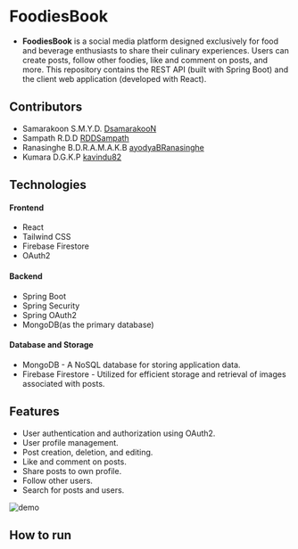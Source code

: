 # FoodiesBook

- **FoodiesBook** is a social media platform designed exclusively for food and beverage enthusiasts to share their culinary experiences. Users can create posts, follow other foodies, like and comment on posts, and more. This repository contains the REST API (built with Spring Boot) and the client web application (developed with React).

## Contributors

- Samarakoon S.M.Y.D. [DsamarakooN](https://github.com/DsamarakooN)
- Sampath R.D.D [RDDSampath](https://github.com/RDDSampath)
- Ranasinghe B.D.R.A.M.A.K.B [ayodyaBRanasinghe](https://github.com/ayodyaBRanasinghe)
- Kumara D.G.K.P [kavindu82](https://github.com/kavindu82)

## Technologies

#### Frontend
- React
- Tailwind CSS
- Firebase Firestore
- OAuth2
#### Backend
- Spring Boot
- Spring Security
- Spring OAuth2
- MongoDB(as the primary database)
#### Database and Storage
- MongoDB - A NoSQL database for storing application data.
- Firebase Firestore - Utilized for efficient storage and retrieval of images associated with posts.

## Features

- User authentication and authorization using OAuth2.
- User profile management.
- Post creation, deletion, and editing.
- Like and comment on posts.
- Share posts to own profile.
- Follow other users.
- Search for posts and users.

<img src="https://firebasestorage.googleapis.com/v0/b/foodies-uploads.appspot.com/o/images%2Ffoodiesbook.gif?alt=media&token=37bc227d-d406-4ca3-b68f-e72fe0939b6b" alt='demo'>

## How to run


  



